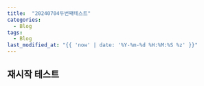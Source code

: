 ```yaml
---
title:  "20240704두번째테스트"
categories:
  - Blog
tags:
  - Blog
last_modified_at: "{{ 'now' | date: '%Y-%m-%d %H:%M:%S %z' }}"
---
```


## 재시작 테스트